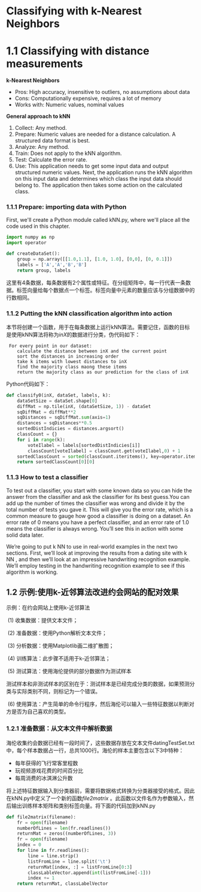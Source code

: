# Classifying with k-Nearest Neighbors

# 1.1 Classifying with distance measurements

**k-Nearest Neighbors**

 - Pros: High accuracy, insensitive to outliers, no assumptions about data
 - Cons: Computationally expensive, requires a lot of memory
 - Works with: Numeric values, nominal values

**General approach to kNN**

1. Collect: Any method.
2. Prepare: Numeric values are needed for a distance calculation. A structured data format is best.
3. Analyze: Any method.
4. Train: Does not apply to the kNN algorithm.
5. Test: Calculate the error rate.
6. Use: This application needs to get some input data and output structured numeric values. Next, the application runs the kNN algorithm on this input data and determines which class the input data should belong to. The application then takes some action on the calculated class.

### 1.1.1 Prepare: importing data with Python

First, we'll create a Python module called kNN.py, where we'll place all the code used in this chapter.

```python
import numpy as np
import operator

def createDataSet():
    group = np.array([[1.0,1.1], [1.0, 1.0], [0,0], [0, 0.1]])
    labels = ['A','A','B','B']
    return group, labels
```

这里有4条数据，每条数据有2个属性或特征。在分组矩阵中，每一行代表一条数据。标签向量给每个数据点一个标签。标签向量中元素的数量应该与分组数据中的行数相同。

### 1.1.2  Putting the kNN classification algorithm into action

本节将创建一个函数，用于在每条数据上运行kNN算法。需要记住，函数的目标是使用kNN算法将称为*inX*的数据进行分类，伪代码如下：

```
 For every point in our dataset:
	calculate the distance between inX and the current point
	sort the distances in increasing order
	take k items with lowest distances to inX
	find the majority class maong these items
	return the majority class as our prediction for the class of inX
```

Python代码如下：

```python
def classify0(inX, dataSet, labels, k):
    dataSetSize = dataSet.shape[0]
    diffMat = np.tile(inX, (dataSetSize, 1)) - dataSet
    sqDiffMat = diffMat**2
    sqDistances = sqDiffMat.sum(axis=1)
    distances = sqDistances**0.5
    sortedDistIndicies = distances.argsort()
    classCount = {}
    for i in range(k):
        voteIlabel = labels[sortedDistIndicies[i]]
        classCount[voteIlabel] = classCount.get(voteIlabel,0) + 1
    sortedClassCount = sorted(classCount.iteritems(), key=operator.itemgetter(1), reverse=True)
    return sortedClassCount[0][0]
```

### 1.1.3 How to test a classifier

To test out a classifier, you start with some known data so you can hide the answer from the classifier and ask the classifier for its best guess.You can add up the number of times the classifier was wrong and divide it by the total number of tests you gave it. This will give you the error rate, which is a common measure to gauge how good a classifier is doing on a dataset. An error rate of 0 means you have a perfect classifier, and an error rate of 1.0 means the classifier is always wrong. You’ll see this in action with some solid data later.

We’re going to put k NN to use in real-world examples in the next two sections. First, we’ll look at improving the results from a dating site with k NN , and then we’ll look at an impressive handwriting
recognition example. We’ll employ testing in the handwriting recognition example to see if this algorithm is working.

## 1.2 示例:使用k-近邻算法改进约会网站的配对效果

示例：在约会网站上使用k-近邻算法

​	(1) 收集数据：提供文本文件；

​	(2) 准备数据：使用Python解析文本文件；

​	(3) 分析数据：使用Matplotlib画二维扩散图；

​	(4) 训练算法：此步骤不适用于k-近邻算法；

​	(5) 测试算法：使用海伦提供的部分数据作为测试样本

​		测试样本和非测试样本的区别在于：测试样本是已经完成分类的数据，如果预测分类与实际类别不同，则标记为一个错误。

​	(6) 使用算法：产生简单的命令行程序，然后海伦可以输入一些特征数据以判断对方是否为自己喜欢的类型。

### 1.2.1 准备数据：从文本文件中解析数据

海伦收集约会数据已经有一段时间了，这些数据存放在文本文件datingTestSet.txt中，每个样本数据占一行，总共1000行。海伦的样本主要包含以下3中特种：

 - 每年获得的飞行常客里程数
 - 玩视频游戏花费的时间百分比
 - 每周消费的冰淇淋公升数

将上述特征数据输入到分类器前，需要将数据格式转换为分类器接受的格式。因此在kNN.py中定义了一个新的函数*file2matrix* 。此函数以文件名作为参数输入，然后输出训练样本矩阵和类别标签向量。将下面的代码加到kNN.py

```python
def file2matrix(filename):
    fr = open(filename)
    numberOfLines = len(fr.readlines())
    returnMat = zeros((numberOfLines, 3))
    fr = open(filename)
    index = 0
    for line in fr.readlines():
        line = line.strip()
        listFromLine = line.split('\t')
        returnMat[index, :] = listFromLine[0:3]
        classLableVector.append(int(listFromLine[-1]))
        index += 1
    return returnMat, classLabelVector
```



